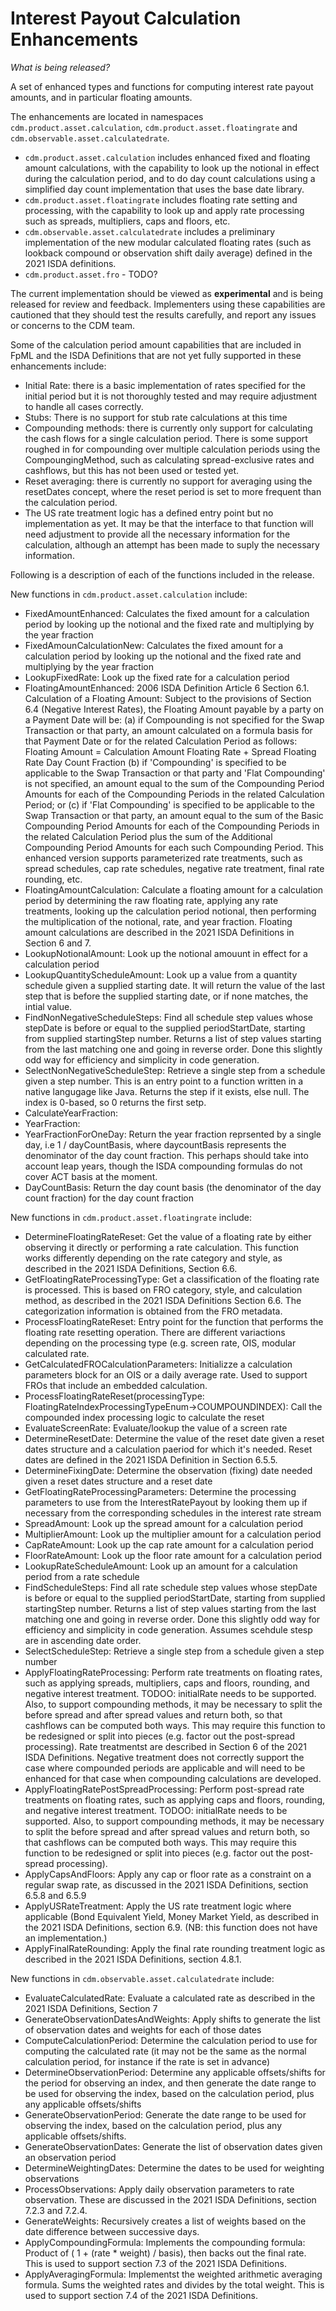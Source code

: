 # Interest Payout Calculation Enhancements 

_What is being released?_

A set of enhanced types and functions for computing interest rate payout amounts, and in particular floating amounts.

The enhancements are located in namespaces `cdm.product.asset.calculation`, `cdm.product.asset.floatingrate` and `cdm.observable.asset.calculatedrate`.

* `cdm.product.asset.calculation` includes enhanced fixed and floating amount calculations, with the capability to look up the notional in effect during the calculation period, and to do day count calculations using a simplified day count implementation that uses the base date library.
* `cdm.product.asset.floatingrate` includes floating rate setting and processing, with the capability to look up and apply rate processing such as spreads, multipliers, caps and floors, etc.
* `cdm.observable.asset.calculatedrate` includes a preliminary implementation of the new modular calculated floating rates (such as lookback compound or observation shift daily average) defined in the 2021 ISDA definitions.
* `cdm.product.asset.fro` - TODO?

The current implementation should be viewed as **experimental** and is being released for review and feedback.  Implementers using these capabilities are cautioned that they should test the results carefully, and report any issues or concerns to the CDM team.

Some of the calculation period amount capabilities that are included in FpML and the ISDA Definitions that are not yet fully supported in these enhancements include:
* Initial Rate:  there is a basic implementation of rates specified for the initial period but it is not thoroughly tested and may require adjustment to handle all cases correctly.
* Stubs:  There is no support for stub rate calculations at this time
* Compounding methods:  there is currently only support for calculating the cash flows for a single calculation period.   There is some support roughed in for compounding over multiple calculation periods using the CompoungingMethod, such as calculating spread-exclusive rates and cashflows, but this has not been used or tested yet.
* Reset averaging:  there is currently no support for averaging using the resetDates concept, where the reset period is set to more frequent than the calculation period.
* The US rate treatment logic has a defined entry point but no implementation as yet.  It may be that the interface to that function will need adjustment to provide all the necessary information for the calculation, although an attempt has been made to suply the necessary information.


Following is a description of each of the functions included in the release.

New functions in `cdm.product.asset.calculation` include:

* FixedAmountEnhanced: Calculates the fixed amount for a calculation period by looking up the notional and the fixed rate and multiplying by the year fraction
* FixedAmounCalculationNew: Calculates the fixed amount for a calculation period by looking up the notional and the fixed rate and multiplying by the year fraction
* LookupFixedRate: Look up the fixed rate for a calculation period
* FloatingAmountEnhanced: 2006 ISDA Definition Article 6 Section 6.1. Calculation of a Floating Amount: Subject to the provisions of Section 6.4 (Negative Interest Rates), the Floating Amount payable by a party on a Payment Date will be: (a) if Compounding is not specified for the Swap Transaction or that party, an amount calculated on a formula basis for that Payment Date or for the related Calculation Period as follows: Floating Amount = Calculation Amount  Floating Rate + Spread  Floating Rate Day Count Fraction (b) if 'Compounding' is specified to be applicable to the Swap Transaction or that party and 'Flat Compounding' is not specified, an amount equal to the sum of the Compounding Period Amounts for each of the Compounding Periods in the related Calculation Period; or (c) if 'Flat Compounding' is specified to be applicable to the Swap Transaction or that party, an amount equal to the sum of the Basic Compounding Period Amounts for each of the Compounding Periods in the related Calculation Period plus the sum of the Additional Compounding Period Amounts for each such Compounding Period.   This enhanced version supports parameterized rate treatments, such as spread schedules, cap rate schedules, negative rate treatment, final rate rounding, etc.
* FloatingAmountCalculation: Calculate a floating amount for a calculation period by determining the raw floating rate, applying any rate treatments, looking up the calculation period notional, then performing the multiplication of the notional, rate, and year fraction.  Floating amount calculations are described in the 2021 ISDA Definitions in Section 6 and 7.
* LookupNotionalAmount: Look up the notional amouunt in effect for a calculation period
* LookupQuantityScheduleAmount: Look up a value from a quantity schedule given a supplied starting date.  It will return the value of the last step that is before the supplied starting date, or if none matches, the intial value.
* FindNonNegativeScheduleSteps: Find all  schedule step values whose stepDate is before or equal to the supplied periodStartDate, starting from supplied startingStep number.  Returns a list of step values starting from the last matching one and going in reverse order.  Done this slightly odd way for efficiency and simplicity in code generation.
* SelectNonNegativeScheduleStep: Retrieve a single step from a  schedule given a step number.  This is an entry point to a function written in a native langugage like Java.  Returns the step if it exists, else null. The index is 0-based, so 0 returns the first setp.
* CalculateYearFraction:
* YearFraction:
* YearFractionForOneDay: Return the year fraction reprsented by a single day, i.e 1 / dayCountBasis, where daycountBasis represents the denominator of the day count fraction. This perhaps should take into account leap years, though the ISDA compounding formulas do not cover ACT basis at the moment.
* DayCountBasis: Return the day count basis (the denominator of the day count fraction) for the day count fraction

New functions in `cdm.product.asset.floatingrate` include:
* DetermineFloatingRateReset: Get the value of a floating rate by either observing it directly or performing a rate calculation.  This function works differently depending on the rate category and style, as described in the 2021 ISDA Definitions, Section 6.6.
* GetFloatingRateProcessingType:  Get a classification of  the floating rate is processed. This is based on FRO category, style, and calculation method, as described in the 2021 ISDA Definitions Section 6.6.  The categorization information is obtained from the FRO metadata.
* ProcessFloatingRateReset: Entry point for the function that performs the floating rate resetting operation.  There are different variactions depending on the processing type (e.g. screen rate, OIS, modular calculated rate.
* GetCalculatedFROCalculationParameters: Initializze a calculation parameters block for an OIS or a daily average rate. Used to support FROs that include an embedded calculation.
* ProcessFloatingRateReset(processingType: FloatingRateIndexProcessingTypeEnum->COUMPOUNDINDEX): Call the compounded index processing logic to calculate the reset
* EvaluateScreenRate: Evaluate/lookup the value of a screen rate
* DetermineResetDate: Determine the value of the reset date given a reset dates structure and a calculation paeriod for which it's needed. Reset dates are defined in the 2021 ISDA Definition in Section 6.5.5.
* DetermineFixingDate: Determine the observation (fixing) date needed given a reset dates structure and a reset date
* GetFloatingRateProcessingParameters: Determine the processing parameters to use from the InterestRatePayout by looking them up if necessary from the corresponding schedules in the interest rate stream
* SpreadAmount: Look up the spread amount for a calculation period
* MultiplierAmount: Look up the multiplier amount for a calculation period
* CapRateAmount: Look up the cap rate amount for a calculation period
* FloorRateAmount: Look up the floor rate amount for a calculation period
* LookupRateScheduleAmount: Look up an amount for a calculation period from a rate schedule
* FindScheduleSteps: Find all rate schedule step values whose stepDate is before or equal to the supplied periodStartDate, starting from supplied startingStep number.  Returns a list of step values starting from the last matching one and going in reverse order.  Done this slightly odd way for efficiency and simplicity in code generation.  Assumes scehdule stesp are in ascending date order.
* SelectScheduleStep: Retrieve a single step from a  schedule given a step number
* ApplyFloatingRateProcessing: Perform rate treatments on floating rates, such as applying spreads, multipliers, caps and floors, rounding, and negative interest treatment.  TODOO:  initialRate needs to be supported.  Also, to support compounding methods, it may be necessary to split the before spread and after spread values and return both, so that cashflows can be computed both ways.  This may require this function to be redesigned or split into pieces (e.g. factor out the post-spread processing).  Rate treatmentst are described in Section 6 of the 2021 ISDA Definitions.  Negative treatment does not correctly support the case where compounded periods are applicable and will need to be enhanced for that case when compounding calculations are developed.
* ApplyFloatingRatePostSpreadProcessing: Perform post-spread rate treatments on floating rates, such as applying caps and floors, rounding, and negative interest treatment.  TODOO:  initialRate needs to be supported.  Also, to support compounding methods, it may be necessary to split the before spread and after spread values and return both, so that cashflows can be computed both ways.  This may require this function to be redesigned or split into pieces (e.g. factor out the post-spread processing).
* ApplyCapsAndFloors: Apply any cap or floor rate as a constraint on a regular swap rate, as discussed in the 2021 ISDA Definitions, section 6.5.8 and 6.5.9
* ApplyUSRateTreatment: Apply the US rate treatment logic where applicable (Bond Equivalent Yield, Money Market Yield, as described in the 2021 ISDA Definitions, section 6.9.  (NB: this function does not have an implementation.)
* ApplyFinalRateRounding: Apply the final rate rounding treatment logic as described in the 2021 ISDA Definitions, section 4.8.1.

New functions in `cdm.observable.asset.calculatedrate` include:
* EvaluateCalculatedRate: Evaluate a calculated rate as described in the 2021 ISDA Definitions, Section 7
* GenerateObservationDatesAndWeights: Apply shifts to generate the list of observation dates and weights for each of those dates
* ComputeCalculationPeriod: Determine the calculation period to use for computing the calculated rate (it may not be the same as the normal calculation period, for instance if the rate is set in advance)
* DetermineObservationPeriod: Determine any applicable offsets/shifts for the period for observing an index, and then generate the date range to be used for observing the index, based on the calculation period, plus any applicable offsets/shifts
* GenerateObservationPeriod: Generate the date range to be used for observing the index, based on the calculation period, plus any applicable offsets/shifts.
* GenerateObservationDates: Generate the list of observation dates given an observation period
* DetermineWeightingDates: Determine the dates to be used for weighting observations
* ProcessObservations: Apply daily observation parameters to rate observation.  These are discussed in the 2021 ISDA Definitions, section 7.2.3 and 7.2.4.
* GenerateWeights: Recursively creates a list of weights based on the date difference between successive days.
* ApplyCompoundingFormula:  Implements the compounding formula:   Product of ( 1 + (rate * weight) / basis), then backs out the final rate. This is used to support section 7.3 of the 2021 ISDA Definitions.
* ApplyAveragingFormula: Implementst the weighted arithmetic averaging formula.  Sums the weighted rates and divides by the total weight.  This is used to support section 7.4 of the 2021 ISDA Definitions.
